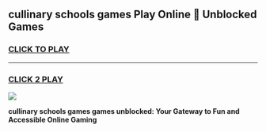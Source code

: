 
## cullinary schools games Play Online 👋 Unblocked Games
<h3>
<a href="https://news.freeplayer.one?title=cullinary_schools_games&ref=17GH">CLICK TO PLAY</a></h3>
<hr>

<h3>
<a href="https://news.freeplayer.one?title=cullinary_schools_games&ref=17GH">CLICK 2 PLAY</a>
  
</h3>

<a href="https://news.freeplayer.one?title=cullinary_schools_games&ref=17GH/"><img src="https://clearcache.store/games.png"></a>


**cullinary schools games games unblocked: Your Gateway to Fun and Accessible Online Gaming**
